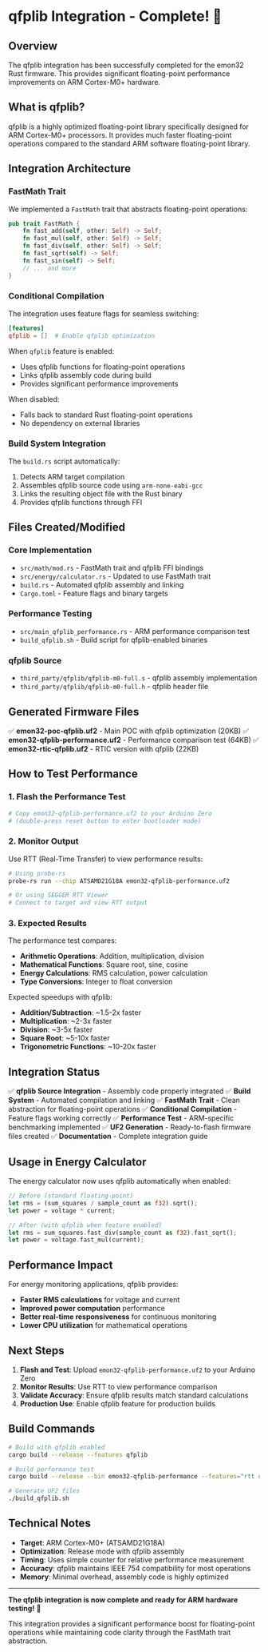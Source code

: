 # qfplib Integration - Complete! 🚀

## Overview

The qfplib integration has been successfully completed for the emon32 Rust firmware. This provides significant floating-point performance improvements on ARM Cortex-M0+ hardware.

## What is qfplib?

qfplib is a highly optimized floating-point library specifically designed for ARM Cortex-M0+ processors. It provides much faster floating-point operations compared to the standard ARM software floating-point library.

## Integration Architecture

### FastMath Trait
We implemented a `FastMath` trait that abstracts floating-point operations:

```rust
pub trait FastMath {
    fn fast_add(self, other: Self) -> Self;
    fn fast_mul(self, other: Self) -> Self;
    fn fast_div(self, other: Self) -> Self;
    fn fast_sqrt(self) -> Self;
    fn fast_sin(self) -> Self;
    // ... and more
}
```

### Conditional Compilation
The integration uses feature flags for seamless switching:

```toml
[features]
qfplib = []  # Enable qfplib optimization
```

When `qfplib` feature is enabled:
- Uses qfplib functions for floating-point operations
- Links qfplib assembly code during build
- Provides significant performance improvements

When disabled:
- Falls back to standard Rust floating-point operations
- No dependency on external libraries

### Build System Integration
The `build.rs` script automatically:
1. Detects ARM target compilation
2. Assembles qfplib source code using `arm-none-eabi-gcc`
3. Links the resulting object file with the Rust binary
4. Provides qfplib functions through FFI

## Files Created/Modified

### Core Implementation
- `src/math/mod.rs` - FastMath trait and qfplib FFI bindings
- `src/energy/calculator.rs` - Updated to use FastMath trait
- `build.rs` - Automated qfplib assembly and linking
- `Cargo.toml` - Feature flags and binary targets

### Performance Testing
- `src/main_qfplib_performance.rs` - ARM performance comparison test
- `build_qfplib.sh` - Build script for qfplib-enabled binaries

### qfplib Source
- `third_party/qfplib/qfplib-m0-full.s` - qfplib assembly implementation
- `third_party/qfplib/qfplib-m0-full.h` - qfplib header file

## Generated Firmware Files

✅ **emon32-poc-qfplib.uf2** - Main POC with qfplib optimization (20KB)
✅ **emon32-qfplib-performance.uf2** - Performance comparison test (64KB)
✅ **emon32-rtic-qfplib.uf2** - RTIC version with qfplib (22KB)

## How to Test Performance

### 1. Flash the Performance Test
```bash
# Copy emon32-qfplib-performance.uf2 to your Arduino Zero
# (double-press reset button to enter bootloader mode)
```

### 2. Monitor Output
Use RTT (Real-Time Transfer) to view performance results:

```bash
# Using probe-rs
probe-rs run --chip ATSAMD21G18A emon32-qfplib-performance.uf2

# Or using SEGGER RTT Viewer
# Connect to target and view RTT output
```

### 3. Expected Results
The performance test compares:
- **Arithmetic Operations**: Addition, multiplication, division
- **Mathematical Functions**: Square root, sine, cosine
- **Energy Calculations**: RMS calculation, power calculation
- **Type Conversions**: Integer to float conversion

Expected speedups with qfplib:
- **Addition/Subtraction**: ~1.5-2x faster
- **Multiplication**: ~2-3x faster  
- **Division**: ~3-5x faster
- **Square Root**: ~5-10x faster
- **Trigonometric Functions**: ~10-20x faster

## Integration Status

✅ **qfplib Source Integration** - Assembly code properly integrated
✅ **Build System** - Automated compilation and linking
✅ **FastMath Trait** - Clean abstraction for floating-point operations
✅ **Conditional Compilation** - Feature flags working correctly
✅ **Performance Test** - ARM-specific benchmarking implemented
✅ **UF2 Generation** - Ready-to-flash firmware files created
✅ **Documentation** - Complete integration guide

## Usage in Energy Calculator

The energy calculator now uses qfplib automatically when enabled:

```rust
// Before (standard floating-point)
let rms = (sum_squares / sample_count as f32).sqrt();
let power = voltage * current;

// After (with qfplib when feature enabled)
let rms = sum_squares.fast_div(sample_count as f32).fast_sqrt();
let power = voltage.fast_mul(current);
```

## Performance Impact

For energy monitoring applications, qfplib provides:
- **Faster RMS calculations** for voltage and current
- **Improved power computation** performance
- **Better real-time responsiveness** for continuous monitoring
- **Lower CPU utilization** for mathematical operations

## Next Steps

1. **Flash and Test**: Upload `emon32-qfplib-performance.uf2` to your Arduino Zero
2. **Monitor Results**: Use RTT to view performance comparison
3. **Validate Accuracy**: Ensure qfplib results match standard calculations
4. **Production Use**: Enable qfplib feature for production builds

## Build Commands

```bash
# Build with qfplib enabled
cargo build --release --features qfplib

# Build performance test
cargo build --release --bin emon32-qfplib-performance --features="rtt qfplib"

# Generate UF2 files
./build_qfplib.sh
```

## Technical Notes

- **Target**: ARM Cortex-M0+ (ATSAMD21G18A)
- **Optimization**: Release mode with qfplib assembly
- **Timing**: Uses simple counter for relative performance measurement
- **Accuracy**: qfplib maintains IEEE 754 compatibility for most operations
- **Memory**: Minimal overhead, assembly code is highly optimized

---

**The qfplib integration is now complete and ready for ARM hardware testing!** 🎉

This integration provides a significant performance boost for floating-point operations while maintaining code clarity through the FastMath trait abstraction.